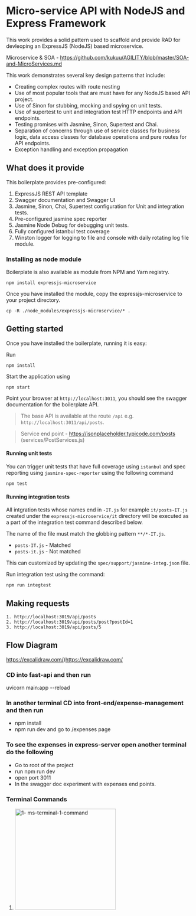 #  Micro-service API with NodeJS and Express Framework
This work provides a solid pattern used to scaffold and provide RAD for devleoping an ExpressJS (NodeJS) based microservice.

Microservice & SOA - https://github.com/kukuu/AGILITY/blob/master/SOA-and-MicroServices.md 

This work demonstrates several key design patterns that include:

- Creating complex routes with route nesting
- Use of most popular tools that are must have for any NodeJS based API project.
- Use of Sinon for stubbing, mocking and spying on unit tests.
- Use of supertest to unit and integration test HTTP endpoints and API endpoints.
- Testing promises with Jasmine, Sinon, Supertest and Chai.
- Separation of concerns through use of service classes for business logic, data access classes for database operations and pure routes for API endpoints.
- Exception handling and exception propagation

## What does it provide
This boilerplate provides pre-configured:

1. ExpressJS REST API template
2. Swagger documentation and Swagger UI
3. Jasmine, Sinon, Chai, Supertest configuration for Unit and integration tests.
4. Pre-configured jasmine spec reporter
5. Jasmine Node Debug for debugging unit tests.
6. Fully configured istanbul test coverage
7. Winston logger for logging to file and console with daily rotating log file module. 

### Installing as node module
Boilerplate is also available as module from NPM and Yarn registry.

    npm install expressjs-microservice

Once you have installed the module, copy the expressjs-microservice to your project directory.

    cp -R ./node_modules/expressjs-microservice/* .    

## Getting started
Once you have installed the boilerplate, running it is easy:

Run

    npm install

Start the application using

    npm start

Point your browser at `http://localhost:3011`, you should see the swagger documentation for the boilerplate API.

>
> The base API is available at the route `/api` e.g. `http://localhost:3011/api/posts`.

> Service end point - https://jsonplaceholder.typicode.com/posts (services/PostServices.js)
>

#### Running unit tests
You can trigger unit tests that have full coverage using `istanbul` and spec reporting using `jasmine-spec-reporter` using the following command

    npm test

#### Running integration tests
All intgration tests whose names end in `-IT.js` for example `it/posts-IT.js` created under the `expressjs-microservice/it` directory will be executed as a part of the integration test command described below.

The name of the file must match the globbing pattern `**/*-IT.js`.

- `posts-IT.js` - Matched
- `posts-it.js` - Not matched

This can customized  by updating the `spec/support/jasmine-integ.json` file.

Run  integration test using the command:

    npm run integtest
    
## Making requests

    1. http://localhost:3019/api/posts
    2. http://localhost:3019/api/posts/post?postId=1
    3. http://localhost:3019/api/posts/5

## Flow Diagram
https://excalidraw.com/)https://excalidraw.com/

### CD into fast-api and then run
uvicorn main:app --reload

### In another terminal CD into front-end/expense-management and then run 
- npm install
- npm run dev 
and go to /expenses page

### To see the expenses in express-server open another terminal do the following
- Go to root of the project
- run npm run dev
- open port 3011
- In the swagger doc experiment with expenses end points.

### Terminal Commands
1. <img width="273" alt="1- ms-terminal-1-command" src="https://github.com/kukuu/microservices/assets/10147828/18030ab0-62b6-4c4c-ac72-43775e4d7079">



